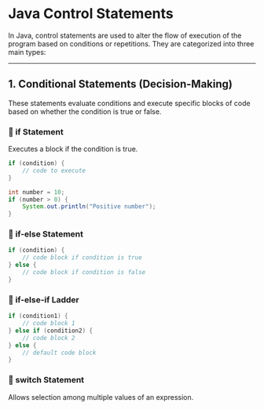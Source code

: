 # Java Control Statements

In Java, control statements are used to alter the flow of execution of the program based on conditions or repetitions. They are categorized into three main types:

---

## 1. Conditional Statements (Decision-Making)

These statements evaluate conditions and execute specific blocks of code based on whether the condition is true or false.

### 🔹 if Statement
Executes a block if the condition is true.

```java
if (condition) {
    // code to execute
}

int number = 10;
if (number > 0) {
    System.out.println("Positive number");
}
```

### 🔹  if-else Statement

```java
if (condition) {
    // code block if condition is true
} else {
    // code block if condition is false
}
```
### 🔹 if-else-if Ladder

```java
if (condition1) {
    // code block 1
} else if (condition2) {
    // code block 2
} else {
    // default code block
}
```

### 🔹 switch Statement
Allows selection among multiple values of an expression.


